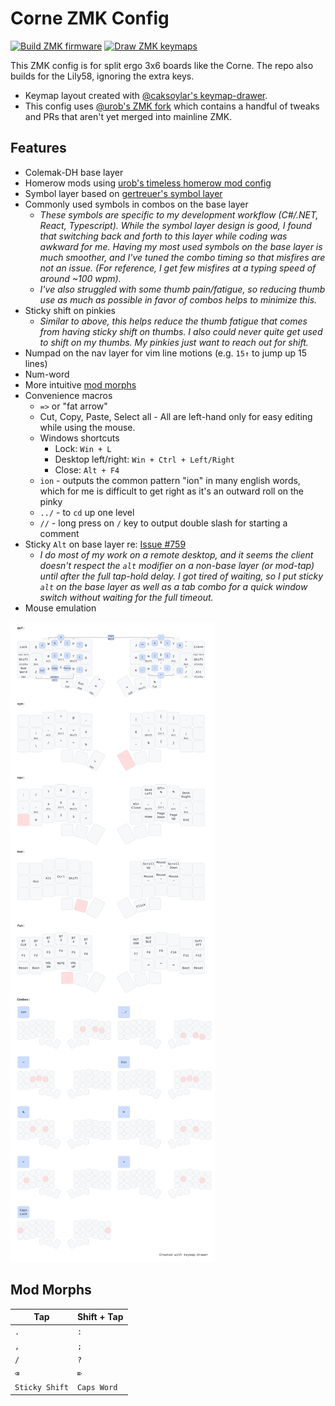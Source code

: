 # Corne ZMK Config
[![Build ZMK firmware](https://github.com/hendstephen/zmk-config/actions/workflows/build.yml/badge.svg)](https://github.com/hendstephen/zmk-config/actions/workflows/build.yml) [![Draw ZMK keymaps](https://github.com/hendstephen/zmk-config/actions/workflows/draw-keymaps.yml/badge.svg)](https://github.com/hendstephen/zmk-config/actions/workflows/draw-keymaps.yml)

This ZMK config is for split ergo 3x6 boards like the Corne. The repo also builds for the Lily58, ignoring the extra keys.  
* Keymap layout created with [@caksoylar's keymap-drawer](https://github.com/caksoylar/keymap-drawer).  
* This config uses [@urob's ZMK fork](https://github.com/urob/zmk) which contains a handful of tweaks and PRs that aren't yet merged into mainline ZMK.

## Features
- Colemak-DH base layer
- Homerow mods using [urob's timeless homerow mod config](https://github.com/urob/zmk-config?tab=readme-ov-file#timeless-homerow-mods)
- Symbol layer based on [gertreuer's symbol layer](https://github.com/getreuer/qmk-keymap?tab=readme-ov-file#my-keymap)
- Commonly used symbols in combos on the base layer
  - _These symbols are specific to my development workflow (C#/.NET, React, Typescript). While the symbol layer design is good, I found that switching back and forth to this layer while coding was awkward for me. Having my most used symbols on the base layer is much smoother, and I've tuned the combo timing so that misfires are not an issue. (For reference, I get few misfires at a typing speed of around ~100 wpm)._
  - _I've also struggled with some thumb pain/fatigue, so reducing thumb use as much as possible in favor of combos helps to minimize this._
- Sticky shift on pinkies
  - _Similar to above, this helps reduce the thumb fatigue that comes from having sticky shift on thumbs. I also could never quite get used to shift on my thumbs. My pinkies just want to reach out for shift._
- Numpad on the nav layer for vim line motions (e.g. `15↑` to jump up 15 lines)
- Num-word
- More intuitive [mod morphs](#mod-morphs)
- Convenience macros
  - `=>` or "fat arrow" 
  - Cut, Copy, Paste, Select all - All are left-hand only for easy editing while using the mouse.
  - Windows shortcuts
    - Lock: `Win + L`
    - Desktop left/right: `Win + Ctrl + Left/Right`
    - Close: `Alt + F4`
  - `ion` - outputs the common pattern "ion" in many english words, which for me is difficult to get right as it's an outward roll on the pinky
  - `../` - to `cd` up one level
  - `//` - long press on `/` key to output double slash for starting a comment
- Sticky `Alt` on base layer re: [Issue #759](https://github.com/zmkfirmware/zmk/issues/759)
  - _I do most of my work on a remote desktop, and it seems the client doesn't respect the `alt` modifier on a non-base layer (or mod-tap) until after the full tap-hold delay. I got tired of waiting, so I put sticky `alt` on the base layer as well as a tab combo for a quick window switch without waiting for the full timeout._
- Mouse emulation

![Keymap Representation](./keymap-drawer/corne.svg?raw=true "Keymap Representation")

## Mod Morphs
| Tap            | Shift + Tap | 
| -------------- | ----------- | 
| `.`            | `:`         | 
| `,`            | `;`         | 
| `/`            | `?`         | 
| `⌫`            | `⌦`         | 
| `Sticky Shift` | `Caps Word` | 